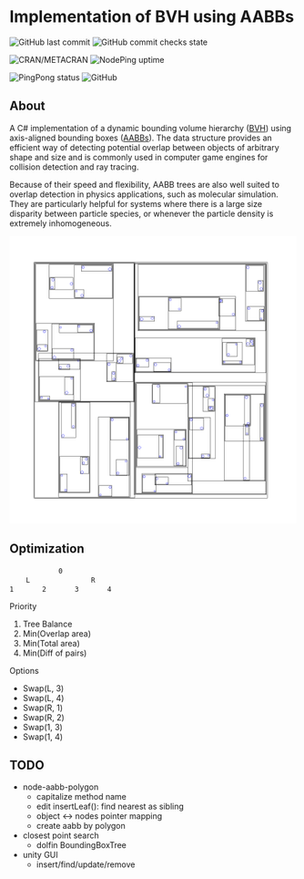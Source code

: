 # Implementation of BVH using AABBs

![GitHub last commit](https://img.shields.io/github/last-commit/jasonisgod/BVH) 
![GitHub commit checks state](https://img.shields.io/github/checks-status/jasonisgod/BVH/master) 

![CRAN/METACRAN](https://img.shields.io/cran/l/devtools) 
![NodePing uptime](https://img.shields.io/nodeping/uptime/jkiwn052-ntpp-4lbb-8d45-ihew6d9ucoei)

![PingPong status](https://img.shields.io/pingpong/status/sp_2e80bc00b6054faeb2b87e2464be337e) 
![GitHub](https://img.shields.io/github/license/jasonisgod/BVH) 

## About
A C# implementation of a dynamic bounding volume hierarchy
([BVH](https://en.wikipedia.org/wiki/Bounding_volume_hierarchy)) using
axis-aligned bounding boxes ([AABBs](https://en.wikipedia.org/wiki/Minimum_bounding_box)).
The data structure provides an efficient way of detecting potential overlap
between objects of arbitrary shape and size and is commonly used in
computer game engines for collision detection and ray tracing.

Because of their speed and flexibility, AABB trees are also well suited
to overlap detection in physics applications, such as molecular simulation.
They are particularly helpful for systems where there is a large size disparity
between particle species, or whenever the particle density is extremely
inhomogeneous.

![Alt text](README.png?raw=true "Title")

## Optimization
```
			0
	L				R
1		2		3		4
```

Priority
1. Tree Balance
2. Min(Overlap area)
3. Min(Total area)
4. Min(Diff of pairs)

Options
- Swap(L, 3)
- Swap(L, 4)
- Swap(R, 1)
- Swap(R, 2)
- Swap(1, 3)
- Swap(1, 4)

## TODO
- node-aabb-polygon
	- capitalize method name
	- edit insertLeaf(): find nearest as sibling
	- object <-> nodes pointer mapping
	- create aabb by polygon
- closest point search
	- dolfin BoundingBoxTree
- unity GUI
	- insert/find/update/remove

